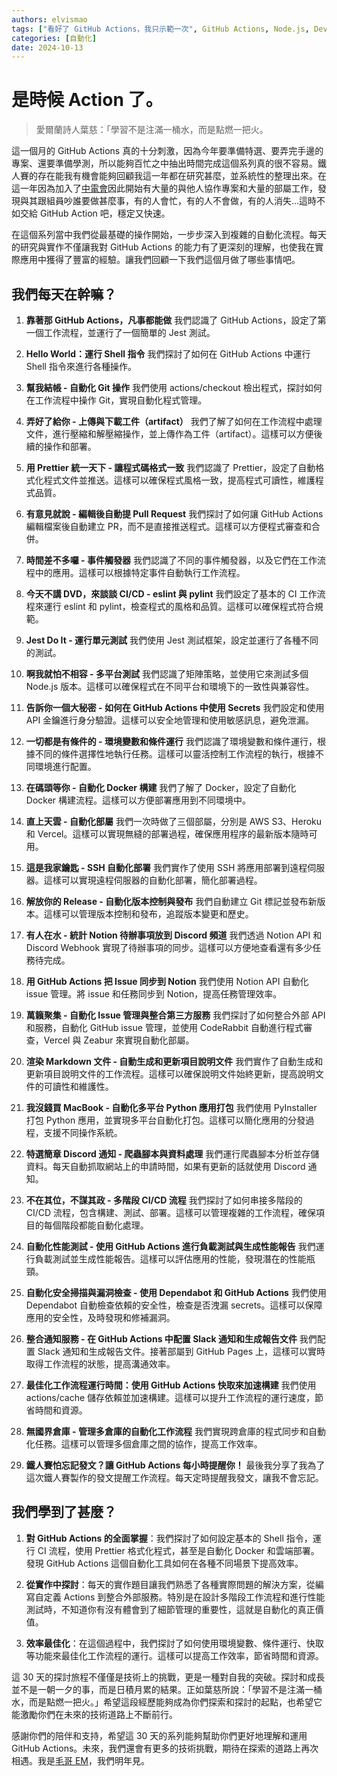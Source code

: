 ```yaml
---
authors: elvismao
tags: ["看好了 GitHub Actions，我只示範一次", GitHub Actions, Node.js, DevOps]
categories: [自動化]
date: 2024-10-13
---
```


# 是時候 Action 了。

> 愛爾蘭詩人葉慈：「學習不是注滿一桶水，而是點燃一把火。

這一個月的 GitHub Actions 真的十分刺激，因為今年要準備特選、要弄完手邊的專案、還要準備學測，所以能夠百忙之中抽出時間完成這個系列真的很不容易。鐵人賽的存在能我有機會能夠回顧我這一年都在研究甚麼，並系統性的整理出來。在這一年因為加入了[中電會](https://scaict.org/)因此開始有大量的與他人協作專案和大量的部屬工作，發現與其跟組員吵誰要做甚麼事，有的人會忙，有的人不會做，有的人消失...這時不如交給 GitHub Action 吧，穩定又快速。

在這個系列當中我們從最基礎的操作開始，一步步深入到複雜的自動化流程。每天的研究與實作不僅讓我對 GitHub Actions 的能力有了更深刻的理解，也使我在實際應用中獲得了豐富的經驗。讓我們回顧一下我們這個月做了哪些事情吧。

## 我們每天在幹嘛？

1. **靠著那 GitHub Actions，凡事都能做** 我們認識了 GitHub Actions，設定了第一個工作流程，並運行了一個簡單的 Jest 測試。

2. **Hello World：運行 Shell 指令** 我們探討了如何在 GitHub Actions 中運行 Shell 指令來進行各種操作。

3. **幫我結帳 - 自動化 Git 操作** 我們使用 actions/checkout 檢出程式，探討如何在工作流程中操作 Git，實現自動化程式管理。

4. **弄好了給你 - 上傳與下載工件（artifact）** 我們了解了如何在工作流程中處理文件，進行壓縮和解壓縮操作，並上傳作為工件（artifact）。這樣可以方便後續的操作和部署。

5. **用 Prettier 統一天下 - 讓程式碼格式一致** 我們認識了 Prettier，設定了自動格式化程式文件並推送。這樣可以確保程式風格一致，提高程式可讀性，維護程式品質。

6. **有意見就說 - 編輯後自動提 Pull Request** 我們探討了如何讓 GitHub Actions 編輯檔案後自動建立 PR，而不是直接推送程式。這樣可以方便程式審查和合併。

7. **時間差不多囉 - 事件觸發器** 我們認識了不同的事件觸發器，以及它們在工作流程中的應用。這樣可以根據特定事件自動執行工作流程。

8. **今天不講 DVD，來談談 CI/CD - eslint 與 pylint** 我們設定了基本的 CI 工作流程來運行 eslint 和 pylint，檢查程式的風格和品質。這樣可以確保程式符合規範。

9. **Jest Do It - 運行單元測試** 我們使用 Jest 測試框架，設定並運行了各種不同的測試。

10. **啊我就怕不相容 - 多平台測試** 我們認識了矩陣策略，並使用它來測試多個 Node.js 版本。這樣可以確保程式在不同平台和環境下的一致性與兼容性。
11. **告訴你一個大秘密 - 如何在 GitHub Actions 中使用 Secrets** 我們設定和使用 API 金鑰進行身分驗證。這樣可以安全地管理和使用敏感訊息，避免泄漏。

12. **一切都是有條件的 - 環境變數和條件運行** 我們認識了環境變數和條件運行，根據不同的條件選擇性地執行任務。這樣可以靈活控制工作流程的執行，根據不同環境進行配置。

13. **在碼頭等你 - 自動化 Docker 構建** 我們了解了 Docker，設定了自動化 Docker 構建流程。這樣可以方便部署應用到不同環境中。

14. **直上天雲 - 自動化部屬** 我們一次時做了三個部屬，分別是 AWS S3、Heroku 和 Vercel。這樣可以實現無縫的部署過程，確保應用程序的最新版本隨時可用。

15. **這是我家鑰匙 - SSH 自動化部署** 我們實作了使用 SSH 將應用部署到遠程伺服器。這樣可以實現遠程伺服器的自動化部署，簡化部署過程。

16. **解放你的 Release - 自動化版本控制與發布** 我們自動建立 Git 標記並發布新版本。這樣可以管理版本控制和發布，追蹤版本變更和歷史。

17. **有人在水 - 統計 Notion 待辦事項放到 Discord 頻道** 我們透過 Notion API 和 Discord Webhook 實現了待辦事項的同步。這樣可以方便地查看還有多少任務待完成。

18. **用 GitHub Actions 把 Issue 同步到 Notion** 我們使用 Notion API 自動化 issue 管理。將 issue 和任務同步到 Notion，提高任務管理效率。

19. **萬籟聚集 - 自動化 Issue 管理與整合第三方服務** 我們探討了如何整合外部 API 和服務，自動化 GitHub issue 管理，並使用 CodeRabbit 自動進行程式審查，Vercel 與 Zeabur 來實現自動化部屬。

20. **渲染 Markdown 文件 - 自動生成和更新項目說明文件** 我們實作了自動生成和更新項目說明文件的工作流程。這樣可以確保說明文件始終更新，提高說明文件的可讀性和維護性。

21. **我沒錢買 MacBook - 自動化多平台 Python 應用打包** 我們使用 PyInstaller 打包 Python 應用，並實現多平台自動化打包。這樣可以簡化應用的分發過程，支援不同操作系統。

22. **特選簡章 Discord 通知 - 爬蟲腳本與資料處理** 我們運行爬蟲腳本分析並存儲資料。每天自動抓取網站上的申請時間，如果有更新的話就使用 Discord 通知。

23. **不在其位，不謀其政 - 多階段 CI/CD 流程** 我們探討了如何串接多階段的 CI/CD 流程，包含構建、測試、部署。這樣可以管理複雜的工作流程，確保項目的每個階段都能自動化處理。

24. **自動化性能測試 - 使用 GitHub Actions 進行負載測試與生成性能報告** 我們運行負載測試並生成性能報告。這樣可以評估應用的性能，發現潛在的性能瓶頸。

25. **自動化安全掃描與漏洞檢查 - 使用 Dependabot 和 GitHub Actions** 我們使用 Dependabot 自動檢查依賴的安全性，檢查是否洩漏 secrets。這樣可以保障應用的安全性，及時發現和修補漏洞。

26. **整合通知服務 - 在 GitHub Actions 中配置 Slack 通知和生成報告文件** 我們配置 Slack 通知和生成報告文件。接著部屬到 GitHub Pages 上，這樣可以實時取得工作流程的狀態，提高溝通效率。

27. **最佳化工作流程運行時間：使用 GitHub Actions 快取來加速構建** 我們使用 actions/cache 儲存依賴並加速構建。這樣可以提升工作流程的運行速度，節省時間和資源。

28. **無國界倉庫 - 管理多倉庫的自動化工作流程** 我們實現跨倉庫的程式同步和自動化任務。這樣可以管理多個倉庫之間的協作，提高工作效率。

29. **鐵人賽怕忘記發文？讓 GitHub Actions 每小時提醒你！** 最後我分享了我為了這次鐵人賽製作的發文提醒工作流程。每天定時提醒我發文，讓我不會忘記。

## 我們學到了甚麼？

1. **對 GitHub Actions 的全面掌握**：我們探討了如何設定基本的 Shell 指令，運行 CI 流程，使用 Prettier 格式化程式，甚至是自動化 Docker 和雲端部署。發現 GitHub Actions 這個自動化工具如何在各種不同場景下提高效率。

2. **從實作中探討**：每天的實作題目讓我們熟悉了各種實際問題的解決方案，從編寫自定義 Actions 到整合外部服務。特別是在設計多階段工作流程和進行性能測試時，不知道你有沒有體會到了細節管理的重要性，這就是自動化的真正價值。

3. **效率最佳化**：在這個過程中，我們探討了如何使用環境變數、條件運行、快取等功能來最佳化工作流程的運行。這樣可以提高工作效率，節省時間和資源。

這 30 天的探討旅程不僅僅是技術上的挑戰，更是一種對自我的突破。探討和成長並不是一朝一夕的事，而是日積月累的結果。正如葉慈所說：「學習不是注滿一桶水，而是點燃一把火。」希望這段經歷能夠成為你們探索和探討的起點，也希望它能激勵你們在未來的技術道路上不斷前行。

感謝你們的陪伴和支持，希望這 30 天的系列能夠幫助你們更好地理解和運用 GitHub Actions。未來，我們還會有更多的技術挑戰，期待在探索的道路上再次相遇。我是[毛哥 EM](https://elvismao.com/)，我們明年見。
